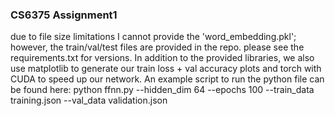 ### CS6375 Assignment1
due to file size limitations I cannot provide the 'word_embedding.pkl'; however, the train/val/test files are provided in the repo. please see the requirements.txt for versions. In addition to the provided libraries, we also use matplotlib to generate our train loss + val accuracy plots and torch with CUDA to speed up our network. An example script to run the python file can be found here: python ffnn.py --hidden_dim 64 --epochs 100 --train_data training.json --val_data validation.json
